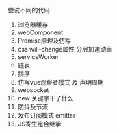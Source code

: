<!--
 * @Descripttion: 
 * @Author: ganbowen
 * @Date: 2020-01-05 20:24:29
 * @LastEditors  : ganbowen
 * @LastEditTime : 2020-01-10 19:39:39
 -->
尝试不同的代码
1. 浏览器缓存
2. webComponent
3. Promise原理及仿写
4. css will-change属性 分层加速动画
5. serviceWorker
6. 链表
7. 排序
8. 仿写vue观察者模式 及 声明周期
9. websocket
10. new 关键字干了什么
11. 防抖及节流
12. 发布订阅模式 emitter
13. JS寄生组合继承